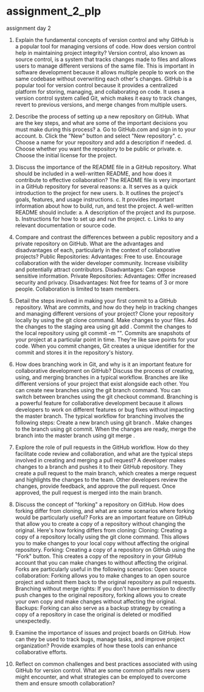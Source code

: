 # assignment_2_plp
assignment day 2

1. Explain the fundamental concepts of version control and why GitHub is a popular tool for managing versions of code. How does version control help in maintaining project integrity? 
Version control, also known as source control, is a system that tracks changes made to files and allows users to manage different versions of the same file. This is important in software development because it allows multiple people to work on the same codebase without overwriting each other's changes.
GitHub is a popular tool for version control because it provides a centralized platform for storing, managing, and collaborating on code. It uses a version control system called Git, which makes it easy to track changes, revert to previous versions, and merge changes from multiple users.

2. Describe the process of setting up a new repository on GitHub. What are the key steps, and what are some of the important decisions you must make during this process?
a. Go to GitHub.com and sign in to your account.
b. Click the "New" button and select "New repository".
c. Choose a name for your repository and add a description if needed.
d. Choose whether you want the repository to be public or private.
e. Choose the initial license for the project.

6. Discuss the importance of the README file in a GitHub repository. What should be included in a well-written README, and how does it contribute to effective collaboration?
The README file is very important in a GitHub repository for several reasons:
a. It serves as a quick introduction to the project for new users.
b. It outlines the project's goals, features, and usage instructions.
c. It provides important information about how to build, run, and test the project.
A well-written README should include:
a. A description of the project and its purpose.
b. Instructions for how to set up and run the project.
c. Links to any relevant documentation or source code.

3. Compare and contrast the differences between a public repository and a private repository on GitHub. What are the advantages and disadvantages of each, particularly in the context of collaborative projects?
Public Repositories:
  Advantages:
    Free to use.
    Encourage collaboration with the wider developer community.
    Increase visibility and potentially attract contributors.
  Disadvantages:
    Can expose sensitive information.
    Private Repositories:
  Advantages:
    Offer increased security and privacy.
  Disadvantages:
    Not free for teams of 3 or more people.
    Collaboration is limited to team members.

4. Detail the steps involved in making your first commit to a GitHub repository. What are commits, and how do they help in tracking changes and managing different versions of your project?
  Clone your repository locally by using the git clone command.
  Make changes to your files.
  Add the changes to the staging area using git add <filename>.
  Commit the changes to the local repository using git commit -m "<commit message>".
Commits are snapshots of your project at a particular point in time. They're like save points for your code. When you commit changes, Git creates a unique identifier for the commit and stores it in the repository's history.

6. How does branching work in Git, and why is it an important feature for collaborative development on GitHub? Discuss the process of creating, using, and merging branches in a typical workflow.
  Branches are like different versions of your project that exist alongside each other.
  You can create new branches using the git branch command.
  You can switch between branches using the git checkout command.
Branching is a powerful feature for collaborative development because it allows developers to work on different features or bug fixes without impacting the master branch.
The typical workflow for branching involves the following steps:
  Create a new branch using git branch <branch-name>.
  Make changes to the branch using git commit.
  When the changes are ready, merge the branch into the master branch using git merge <branch-name>.

8. Explore the role of pull requests in the GitHub workflow. How do they facilitate code review and collaboration, and what are the typical steps involved in creating and merging a pull request?
  A developer makes changes to a branch and pushes it to their GitHub repository.
  They create a pull request to the main branch, which creates a merge request and highlights the changes to the team.
  Other developers review the changes, provide feedback, and approve the pull request.
  Once approved, the pull request is merged into the main branch.

9. Discuss the concept of "forking" a repository on GitHub. How does forking differ from cloning, and what are some scenarios where forking would be particularly useful?
  Forks are an important feature on GitHub that allow you to create a copy of a repository without changing the original.     Here's how forking differs from cloning:
  Cloning: Creating a copy of a repository locally using the git clone command. This allows you to make changes to your local copy without affecting the original repository.
  Forking: Creating a copy of a repository on GitHub using the "Fork" button. This creates a copy of the repository in your GitHub account that you can make changes to without affecting the original.
Forks are particularly useful in the following scenarios:
Open source collaboration: Forking allows you to make changes to an open source project and submit them back to the original repository as pull requests.
Branching without merge rights: If you don't have permission to directly push changes to the original repository, forking allows you to create your own copy and make changes without affecting the original.
Backups: Forking can also serve as a backup strategy by creating a copy of a repository in case the original is deleted or modified unexpectedly.

11. Examine the importance of issues and project boards on GitHub. How can they be used to track bugs, manage tasks, and improve project organization? Provide examples of how these tools can enhance collaborative efforts.


12. Reflect on common challenges and best practices associated with using GitHub for version control. What are some common pitfalls new users might encounter, and what strategies can be employed to overcome them and ensure smooth collaboration?
